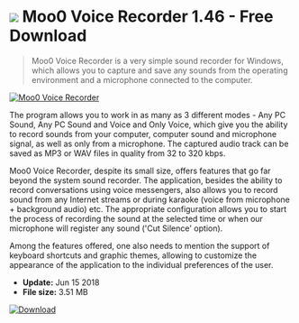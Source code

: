 # ![](https://cdn.softexe.net/static/icon/6/moo0-voice-recorder-10114.png) Moo0 Voice Recorder 1.46 - Free Download

> Moo0 Voice Recorder is a very simple sound recorder for Windows, which allows you to capture and save any sounds from the operating environment and a microphone connected to the computer.

[![Moo0 Voice Recorder](https://gallery.dpcdn.pl/imgc/Tools/15260/g_-_420x350_1.5_-_x20130402131438_00.png)](https://softexe.net/win/multimedia/other/moo0-voice-recorder:pRppd.html)

The program allows you to work in as many as 3 different modes - Any PC Sound, Any PC Sound and Voice and Only Voice, which give you the ability to record sounds from your computer, computer sound and microphone signal, as well as only from a microphone. The captured audio track can be saved as MP3 or WAV files in quality from 32 to 320 kbps.
 
 Moo0 Voice Recorder, despite its small size, offers features that go far beyond the system sound recorder. The application, besides the ability to record conversations using voice messengers, also allows you to record sound from any Internet streams or during karaoke (voice from microphone + background audio) etc. The appropriate configuration allows you to start the process of recording the sound at the selected time or when our microphone will register any sound ('Cut Silence' option).
 
 Among the features offered, one also needs to mention the support of keyboard shortcuts and graphic themes, allowing to customize the appearance of the application to the individual preferences of the user.


- **Update:** Jun 15 2018
- **File size:** 3.51 MB

[![Download](https://cdn.softexe.net/static/img/download.png)](https://softexe.net/win/multimedia/other/moo0-voice-recorder:pRppd.html)

